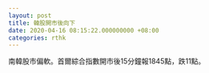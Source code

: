 ```yaml
---
layout: post
title: 韓股開市後向下
date: 2020-04-16 08:15:22.000000000 +08:00
categories: rthk
---
```


南韓股市偏軟。首爾綜合指數開市後15分鐘報1845點，跌11點。

